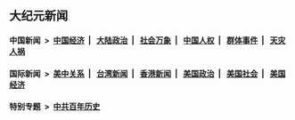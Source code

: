 ## 大纪元新闻

#### 中国新闻 &nbsp;>&nbsp; [中国经济](indexes/ncid283/README.md?10132045) &nbsp;| &nbsp; [大陆政治](indexes/ncid277/README.md?10132045) &nbsp;| &nbsp; [社会万象](indexes/ncid282/README.md?10132045) &nbsp;| &nbsp; [中国人权](indexes/ncid278/README.md?10132045) &nbsp;| &nbsp; [群体事件](indexes/ncid279/README.md?10132045) &nbsp;| &nbsp; [天灾人祸](indexes/ncid280/README.md?10132045)

#### 国际新闻 &nbsp;>&nbsp; [美中关系](indexes/nf1412576/README.md?10132045) &nbsp;| &nbsp; [台湾新闻](indexes/ncid1349361/README.md?10132045) &nbsp;| &nbsp; [香港新闻](indexes/ncid1349362/README.md?10132045) &nbsp;| &nbsp; [美国政治](indexes/ncid1078159/README.md?10132045) &nbsp;| &nbsp; [美国社会](indexes/ncid1078160/README.md?10132045) &nbsp;| &nbsp; [美国经济](indexes/ncid1078158/README.md?10132045)

#### 特别专题 &nbsp;>&nbsp; [中共百年历史](https://github.com/easy2view/epoch-special/blob/master/README.md?10132045)  
